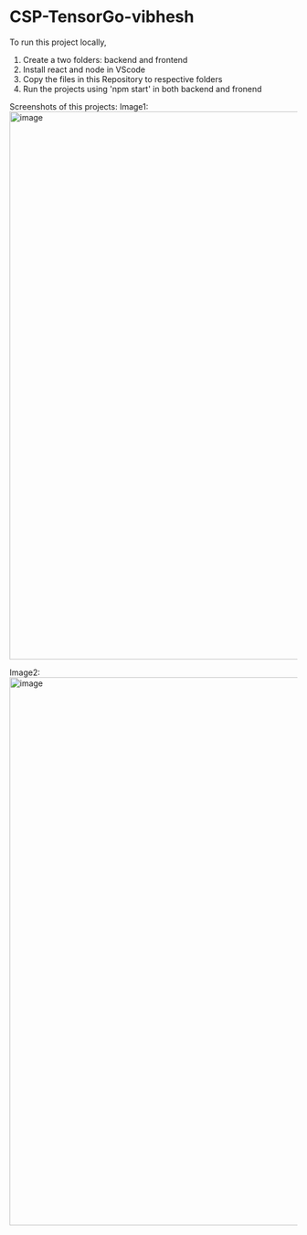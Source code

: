 # CSP-TensorGo-vibhesh
To run this project locally,
1) Create a two folders: backend and frontend
2) Install react and node in VScode
5) Copy the files in this Repository to respective folders
6) Run the projects using 'npm start' in both backend and fronend


Screenshots of this projects:
Image1:
<img width="960" alt="image" src="https://github.com/vibhesh-p/CSP-TensorGo-vibhesh/assets/107457434/e81de87b-4053-444f-b6b2-6d54c1049b37">

Image2:
<img width="960" alt="image" src="https://github.com/vibhesh-p/CSP-TensorGo-vibhesh/assets/107457434/953e6e03-31e5-4fc4-a08d-2c55cc5e010c">
